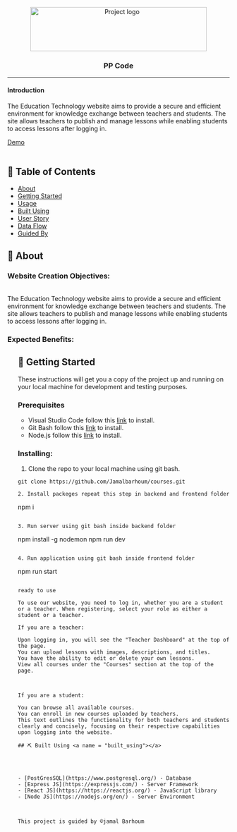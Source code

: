 <p align="center">
<a  target="_blank" rel="noopener noreferrer">
 <img width="400px" height="100px" src="https://static.vecteezy.com/system/resources/previews/019/582/780/non_2x/plastic-recycling-code-symbol-pp-recycling-symbol-for-plastic-simple-flat-icon-vector.jpg" alt="Project logo">
 </a>
</p>

<h3 align="center">PP Code
</h3>

---

<p align="center">
<h4>Introduction</h4>
The Education Technology website aims to provide a secure and efficient environment for knowledge exchange between teachers and students. The site allows teachers to publish and manage lessons while enabling students to access lessons after logging in.

    
<a href=''>Demo</a>
<br> 
    <br> 
</p>

## 📝 Table of Contents

- [About](#about)
- [Getting Started](#getting_started)
- [Usage](#usage)
- [Built Using](#built_using)
- [User Story](#user_story)
- [Data Flow](#data_flow)
- [Guided By](#guided_by)

## 🧐 About <a name = "about"></a>
<h3>Website Creation Objectives:</h3>
<br>
The Education Technology website aims to provide a secure and efficient environment for knowledge exchange between teachers and students. The site allows teachers to publish and manage lessons while enabling students to access lessons after logging in. 
<br>
<h3>Expected Benefits:</h3>

<ul>



## 🏁 Getting Started <a name = "getting_started"></a>

These instructions will get you a copy of the project up and running on your local machine for development and testing purposes.

### Prerequisites

- Visual Studio Code follow this <a href='https://code.visualstudio.com/download'>link</a> to install.
- Git Bash follow this <a href='https://git-scm.com/downloads'>link</a> to install.
- Node.js follow this <a href='https://nodejs.org/en/download'>link</a> to install.

### Installing:

1. Clone the repo to your local machine using git bash.

```
git clone https://github.com/Jamalbarhoum/courses.git

2. Install packeges repeat this step in backend and frontend folder

```
npm i

```

3. Run server using git bash inside backend folder

```

npm install -g nodemon
npm run dev
```

4. Run application using git bash inside frontend folder

```
npm run start
```

ready to use

To use our website, you need to log in, whether you are a student or a teacher. When registering, select your role as either a student or a teacher.

If you are a teacher:

Upon logging in, you will see the "Teacher Dashboard" at the top of the page.
You can upload lessons with images, descriptions, and titles.
You have the ability to edit or delete your own lessons.
View all courses under the "Courses" section at the top of the page.



If you are a student:

You can browse all available courses.
You can enroll in new courses uploaded by teachers.
This text outlines the functionality for both teachers and students clearly and concisely, focusing on their respective capabilities upon logging into the website.

## ⛏️ Built Using <a name = "built_using"></a>




- [PostGresSQL](https://www.postgresql.org/) - Database
- [Express JS](https://expressjs.com/) - Server Framework
- [React JS](https://https://reactjs.org/) - JavaScript library
- [Node JS](https://nodejs.org/en/) - Server Environment



This project is guided by ©️jamal Barhoum
